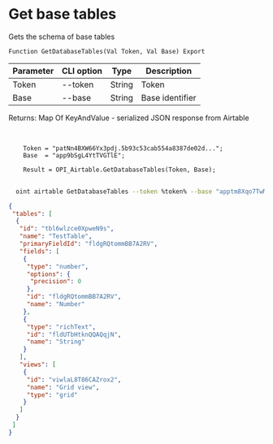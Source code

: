 ﻿---
sidebar_position: 2
---

# Get base tables
 Gets the schema of base tables



`Function GetDatabaseTables(Val Token, Val Base) Export`

  | Parameter | CLI option | Type | Description |
  |-|-|-|-|
  | Token | --token | String | Token |
  | Base | --base | String | Base identifier |

  
  Returns:  Map Of KeyAndValue - serialized JSON response from Airtable

<br/>




```bsl title="Code example"
    Token = "patNn4BXW66Yx3pdj.5b93c53cab554a8387de02d...";
    Base  = "app9bSgL4YtTVGTlE";

    Result = OPI_Airtable.GetDatabaseTables(Token, Base);
```



```sh title="CLI command example"
    
  oint airtable GetDatabaseTables --token %token% --base "apptm8Xqo7TwMaipQ"

```

```json title="Result"
{
 "tables": [
  {
   "id": "tbl6wlzce0XpweN9s",
   "name": "TestTable",
   "primaryFieldId": "fldgRQtommBB7A2RV",
   "fields": [
    {
     "type": "number",
     "options": {
      "precision": 0
     },
     "id": "fldgRQtommBB7A2RV",
     "name": "Number"
    },
    {
     "type": "richText",
     "id": "fldUTbHtknQQAQqjN",
     "name": "String"
    }
   ],
   "views": [
    {
     "id": "viwlaL8T86CAZrox2",
     "name": "Grid view",
     "type": "grid"
    }
   ]
  }
 ]
}
```
